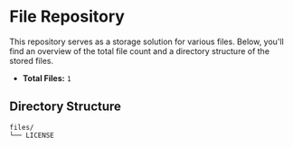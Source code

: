 # File Repository

This repository serves as a storage solution for various files. Below, you'll find an overview of the total file count and a directory structure of the stored files.

- **Total Files:** `1`

## Directory Structure

```
files/
└── LICENSE

```